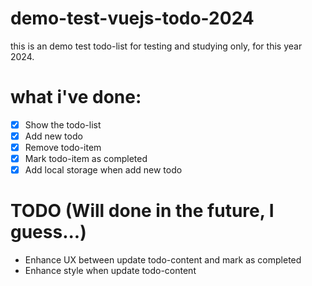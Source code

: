 # demo-test-vuejs-todo-2024
this is an demo test todo-list for testing and studying only, for this year 2024. 

# what i've done:
- [x] Show the todo-list
- [x] Add new todo
- [x] Remove todo-item
- [x] Mark todo-item as completed
- [x] Add local storage when add new todo

# TODO (Will done in the future, I guess...)
- Enhance UX between update todo-content and mark as completed
- Enhance style when update todo-content
